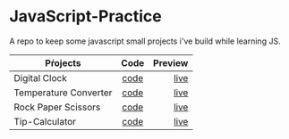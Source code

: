 # JavaScript-Practice

A repo to keep some javascript small projects i've build while learning JS.

| Pŕojects | Code | Preview |
|----------|:-------:|-----:|
|Digital Clock |[code](https://github.com/RosaErick/JavaScript-Practice/blob/main/digital-clock-js/assets/app.js)|[live](https://rosaerick.github.io/JavaScript-Practice/digital-clock-js/)|
|Temperature Converter|[code](https://github.com/RosaErick/JavaScript-Practice/blob/main/Conversor-temp/assets/app.js)|[live](https://rosaerick.github.io/JavaScript-Practice/Conversor-temp/)|
|Rock Paper Scissors|[code](https://github.com/RosaErick/JavaScript-Practice/blob/main/rock-paper-scissors/assets/app.js)|[live](https://rosaerick.github.io/JavaScript-Practice/rock-paper-scissors/)|
|Tip-Calculator|[code](https://github.com/RosaErick/JavaScript-Practice/tree/main/tip-calculator-js)|[live](https://rosaerick.github.io/JavaScript-Practice/tip-calculator-js/)|
